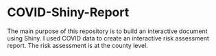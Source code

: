 # COVID-Shiny-Report

The main purpose of this repository is to build an interactive document using Shiny. I used COVID data to create an interactive risk assessment report. The risk assessment is at the county level.
